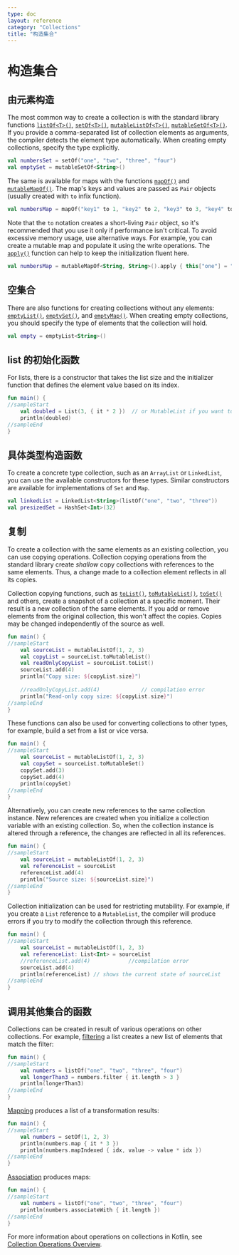 ```yaml
---
type: doc
layout: reference
category: "Collections"
title: "构造集合"
---
```


# 构造集合

## 由元素构造

The most common way to create a collection is with the standard library functions [`listOf<T>()`](https://kotlinlang.org/api/latest/jvm/stdlib/kotlin.collections/list-of.html), [`setOf<T>()`](https://kotlinlang.org/api/latest/jvm/stdlib/kotlin.collections/set-of.html), [`mutableListOf<T>()`](https://kotlinlang.org/api/latest/jvm/stdlib/kotlin.collections/mutable-list-of.html), [`mutableSetOf<T>()`](https://kotlinlang.org/api/latest/jvm/stdlib/kotlin.collections/mutable-set-of.html).
If you provide a comma-separated list of collection elements as arguments, the compiler detects the element type automatically.  When creating empty collections, specify the type explicitly.

<div class="sample" markdown="1" theme="idea" data-highlight-only>

```kotlin
val numbersSet = setOf("one", "two", "three", "four")
val emptySet = mutableSetOf<String>()
```
</div>

The same is available for maps with the functions [`mapOf()`](https://kotlinlang.org/api/latest/jvm/stdlib/kotlin.collections/map-of.html) and [`mutableMapOf()`](https://kotlinlang.org/api/latest/jvm/stdlib/kotlin.collections/mutable-map-of.html). The map's keys and values are passed as `Pair` objects (usually created with `to` infix function).

<div class="sample" markdown="1" theme="idea" data-highlight-only>

```kotlin
val numbersMap = mapOf("key1" to 1, "key2" to 2, "key3" to 3, "key4" to 1)
```
</div>

Note that the `to` notation creates a short-living `Pair` object, so it's recommended that you use it only if performance isn't critical.
To avoid excessive memory usage, use alternative ways. For example, you can create a mutable map and populate it using the write operations.
The [`apply()`](scope-functions.html#apply) function can help to keep the initialization fluent here.

<div class="sample" markdown="1" theme="idea" data-highlight-only>

```kotlin
val numbersMap = mutableMapOf<String, String>().apply { this["one"] = "1"; this["two"] = "2" }
```
</div>

## 空集合

There are also functions for creating collections without any elements: [`emptyList()`](https://kotlinlang.org/api/latest/jvm/stdlib/kotlin.collections/empty-list.html), [`emptySet()`](https://kotlinlang.org/api/latest/jvm/stdlib/kotlin.collections/empty-set.html), and [`emptyMap()`](https://kotlinlang.org/api/latest/jvm/stdlib/kotlin.collections/empty-map.html).
When creating empty collections, you should specify the type of elements that the collection will hold.

<div class="sample" markdown="1" theme="idea" data-highlight-only>

```kotlin
val empty = emptyList<String>()
```
</div>

## list 的初始化函数

For lists, there is a constructor that takes the list size and the initializer function that defines the element value based on its index.

<div class="sample" markdown="1" theme="idea" data-min-compiler-version="1.3">

```kotlin
fun main() {
//sampleStart
    val doubled = List(3, { it * 2 })  // or MutableList if you want to change its content later
    println(doubled)
//sampleEnd
}
```
</div>

## 具体类型构造函数

To create a concrete type collection, such as an `ArrayList` or `LinkedList`, you can use the available constructors for these types.
Similar constructors are available for implementations of `Set` and `Map`.

<div class="sample" markdown="1" theme="idea" data-highlight-only>

```kotlin
val linkedList = LinkedList<String>(listOf("one", "two", "three"))
val presizedSet = HashSet<Int>(32)
```
</div>

## 复制

To create a collection with the same elements as an existing collection, you can use copying operations. Collection copying operations from the standard library create _shallow_ copy collections with references to the same elements.
Thus, a change made to a collection element reflects in all its copies. 

Collection copying functions, such as [`toList()`](https://kotlinlang.org/api/latest/jvm/stdlib/kotlin.collections/to-list.html), [`toMutableList()`](https://kotlinlang.org/api/latest/jvm/stdlib/kotlin.collections/to-mutable-list.html), [`toSet()`](https://kotlinlang.org/api/latest/jvm/stdlib/kotlin.collections/to-set.html) and others, create a snapshot of a collection at a specific moment.
Their result is a new collection of the same elements.
If you add or remove elements from the original collection, this won't affect the copies. Copies may be changed independently of the source as well.

<div class="sample" markdown="1" theme="idea" data-min-compiler-version="1.3">

```kotlin
fun main() {
//sampleStart
    val sourceList = mutableListOf(1, 2, 3)
    val copyList = sourceList.toMutableList()
    val readOnlyCopyList = sourceList.toList()
    sourceList.add(4)
    println("Copy size: ${copyList.size}")   
    
    //readOnlyCopyList.add(4)             // compilation error
    println("Read-only copy size: ${copyList.size}")
//sampleEnd
}
```
</div>

These functions can also be used for converting collections to other types, for example, build a set from a list or vice versa.

<div class="sample" markdown="1" theme="idea" data-min-compiler-version="1.3">

```kotlin
fun main() {
//sampleStart
    val sourceList = mutableListOf(1, 2, 3)    
    val copySet = sourceList.toMutableSet()
    copySet.add(3)
    copySet.add(4)    
    println(copySet)
//sampleEnd
}
```
</div>

Alternatively, you can create new references to the same collection instance. New references are created when you initialize a collection variable with an existing collection.
So, when the collection instance is altered through a reference, the changes are reflected in all its references.

<div class="sample" markdown="1" theme="idea" data-min-compiler-version="1.3">

```kotlin
fun main() {
//sampleStart
    val sourceList = mutableListOf(1, 2, 3)
    val referenceList = sourceList
    referenceList.add(4)
    println("Source size: ${sourceList.size}")
//sampleEnd
}
```
</div>

Collection initialization can be used for restricting mutability. For example, if you create a `List` reference to a `MutableList`, the compiler will produce errors if you try to modify the collection through this reference.

<div class="sample" markdown="1" theme="idea" data-min-compiler-version="1.3">

```kotlin
fun main() {
//sampleStart 
    val sourceList = mutableListOf(1, 2, 3)
    val referenceList: List<Int> = sourceList
    //referenceList.add(4)            //compilation error
    sourceList.add(4)
    println(referenceList) // shows the current state of sourceList
//sampleEnd
}
```
</div>

## 调用其他集合的函数

Collections can be created in result of various operations on other collections. For example, [filtering](collection-filtering.html) a list creates a new list of elements that match the filter:

<div class="sample" markdown="1" theme="idea" data-min-compiler-version="1.3">

```kotlin
fun main() {
//sampleStart 
    val numbers = listOf("one", "two", "three", "four")  
    val longerThan3 = numbers.filter { it.length > 3 }
    println(longerThan3)
//sampleEnd
}
```
</div>

[Mapping](collection-transformations.html#映射) produces a list of a transformation results:

<div class="sample" markdown="1" theme="idea" data-min-compiler-version="1.3">

```kotlin
fun main() {
//sampleStart 
    val numbers = setOf(1, 2, 3)
    println(numbers.map { it * 3 })
    println(numbers.mapIndexed { idx, value -> value * idx })
//sampleEnd
}
```
</div>

[Association](collection-transformations.html#关联) produces maps:

<div class="sample" markdown="1" theme="idea" data-min-compiler-version="1.3">

```kotlin
fun main() {
//sampleStart
    val numbers = listOf("one", "two", "three", "four")
    println(numbers.associateWith { it.length })
//sampleEnd
}
```
</div>

For more information about operations on collections in Kotlin, see [Collection Operations Overview](collection-operations.html).
